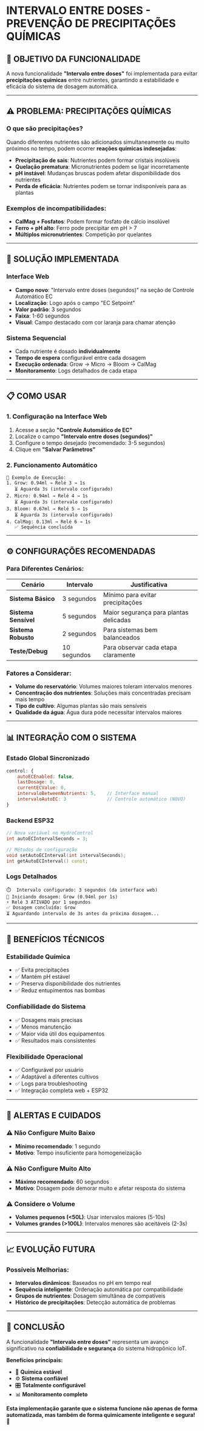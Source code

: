 # INTERVALO ENTRE DOSES - PREVENÇÃO DE PRECIPITAÇÕES QUÍMICAS

## 🎯 OBJETIVO DA FUNCIONALIDADE

A nova funcionalidade **"Intervalo entre doses"** foi implementada para evitar **precipitações químicas** entre nutrientes, garantindo a estabilidade e eficácia do sistema de dosagem automática.

---

## ⚠️ PROBLEMA: PRECIPITAÇÕES QUÍMICAS

### O que são precipitações?
Quando diferentes nutrientes são adicionados simultaneamente ou muito próximos no tempo, podem ocorrer **reações químicas indesejadas**:

- **Precipitação de sais**: Nutrientes podem formar cristais insolúveis
- **Quelação prematura**: Micronutrientes podem se ligar incorretamente
- **pH instável**: Mudanças bruscas podem afetar disponibilidade dos nutrientes
- **Perda de eficácia**: Nutrientes podem se tornar indisponíveis para as plantas

### Exemplos de incompatibilidades:
- **CalMag + Fosfatos**: Podem formar fosfato de cálcio insolúvel
- **Ferro + pH alto**: Ferro pode precipitar em pH > 7
- **Múltiplos micronutrientes**: Competição por quelantes

---

## 🔧 SOLUÇÃO IMPLEMENTADA

### **Interface Web**
- **Campo novo**: "Intervalo entre doses (segundos)" na seção de Controle Automático EC
- **Localização**: Logo após o campo "EC Setpoint"
- **Valor padrão**: 3 segundos
- **Faixa**: 1-60 segundos
- **Visual**: Campo destacado com cor laranja para chamar atenção

### **Sistema Sequencial**
- Cada nutriente é dosado **individualmente**
- **Tempo de espera** configurável entre cada dosagem
- **Execução ordenada**: Grow → Micro → Bloom → CalMag
- **Monitoramento**: Logs detalhados de cada etapa

---

## 📋 COMO USAR

### **1. Configuração na Interface Web**

1. Acesse a seção **"Controle Automático de EC"**
2. Localize o campo **"Intervalo entre doses (segundos)"**
3. Configure o tempo desejado (recomendado: 3-5 segundos)
4. Clique em **"Salvar Parâmetros"**

### **2. Funcionamento Automático**

```
🚀 Exemplo de Execução:
1. Grow: 0.94ml → Relé 3 → 1s
   ⏳ Aguarda 3s (intervalo configurado)
2. Micro: 0.94ml → Relé 4 → 1s  
   ⏳ Aguarda 3s (intervalo configurado)
3. Bloom: 0.67ml → Relé 5 → 1s
   ⏳ Aguarda 3s (intervalo configurado)
4. CalMag: 0.13ml → Relé 6 → 1s
   ✅ Sequência concluída
```

---

## ⚙️ CONFIGURAÇÕES RECOMENDADAS

### **Para Diferentes Cenários:**

| Cenário | Intervalo | Justificativa |
|---------|-----------|---------------|
| **Sistema Básico** | 3 segundos | Mínimo para evitar precipitações |
| **Sistema Sensível** | 5 segundos | Maior segurança para plantas delicadas |
| **Sistema Robusto** | 2 segundos | Para sistemas bem balanceados |
| **Teste/Debug** | 10 segundos | Para observar cada etapa claramente |

### **Fatores a Considerar:**
- **Volume do reservatório**: Volumes maiores toleram intervalos menores
- **Concentração dos nutrientes**: Soluções mais concentradas precisam mais tempo
- **Tipo de cultivo**: Algumas plantas são mais sensíveis
- **Qualidade da água**: Água dura pode necessitar intervalos maiores

---

## 📊 INTEGRAÇÃO COM O SISTEMA

### **Estado Global Sincronizado**
```javascript
control: {
    autoECEnabled: false,
    lastDosage: 0,
    currentECValue: 0,
    intervaloBetweenNutrients: 5,    // Interface manual
    intervaloAutoEC: 3               // Controle automático (NOVO)
}
```

### **Backend ESP32**
```cpp
// Nova variável no HydroControl
int autoECIntervalSeconds = 3;

// Métodos de configuração
void setAutoECInterval(int intervalSeconds);
int getAutoECInterval() const;
```

### **Logs Detalhados**
```
⏱️  Intervalo configurado: 3 segundos (da interface web)
🚀 Iniciando dosagem: Grow (0.94ml por 1s)
⚡ Relé 3 ATIVADO por 1 segundos
✅ Dosagem concluída: Grow
⏳ Aguardando intervalo de 3s antes da próxima dosagem...
```

---

## 🔬 BENEFÍCIOS TÉCNICOS

### **Estabilidade Química**
- ✅ Evita precipitações
- ✅ Mantém pH estável
- ✅ Preserva disponibilidade dos nutrientes
- ✅ Reduz entupimentos nas bombas

### **Confiabilidade do Sistema**
- ✅ Dosagens mais precisas
- ✅ Menos manutenção
- ✅ Maior vida útil dos equipamentos
- ✅ Resultados mais consistentes

### **Flexibilidade Operacional**
- ✅ Configurável por usuário
- ✅ Adaptável a diferentes cultivos
- ✅ Logs para troubleshooting
- ✅ Integração completa web + ESP32

---

## 🚨 ALERTAS E CUIDADOS

### **⚠️ Não Configure Muito Baixo**
- **Mínimo recomendado**: 1 segundo
- **Motivo**: Tempo insuficiente para homogeneização

### **⚠️ Não Configure Muito Alto**
- **Máximo recomendado**: 60 segundos
- **Motivo**: Dosagem pode demorar muito e afetar resposta do sistema

### **⚠️ Considere o Volume**
- **Volumes pequenos (<50L)**: Usar intervalos maiores (5-10s)
- **Volumes grandes (>100L)**: Intervalos menores são aceitáveis (2-3s)

---

## 📈 EVOLUÇÃO FUTURA

### **Possíveis Melhorias:**
- **Intervalos dinâmicos**: Baseados no pH em tempo real
- **Sequência inteligente**: Ordenação automática por compatibilidade
- **Grupos de nutrientes**: Dosagem simultânea de compatíveis
- **Histórico de precipitações**: Detecção automática de problemas

---

## 🎉 CONCLUSÃO

A funcionalidade **"Intervalo entre doses"** representa um avanço significativo na **confiabilidade e segurança** do sistema hidropônico IoT. 

**Benefícios principais:**
- 🧪 **Química estável**
- ⚙️ **Sistema confiável** 
- 🎛️ **Totalmente configurável**
- 📊 **Monitoramento completo**

**Esta implementação garante que o sistema funcione não apenas de forma automatizada, mas também de forma quimicamente inteligente e segura!** 🚀 